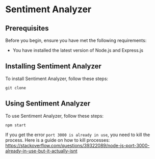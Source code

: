 # Sentiment Analyzer

## Prerequisites

Before you begin, ensure you have met the following requirements:

* You have installed the latest version of Node.js and Express.js

## Installing Sentiment Analyzer

To install Sentiment Analyzer, follow these steps:

```
git clone 
```

## Using Sentiment Analyzer

To use Sentiment Analyzer, follow these steps:

```
npm start
```

If you get the error `port 3000 is already in use`, you need to kill the process. Here is a guide on how to kill processes: https://stackoverflow.com/questions/39322089/node-js-port-3000-already-in-use-but-it-actually-isnt